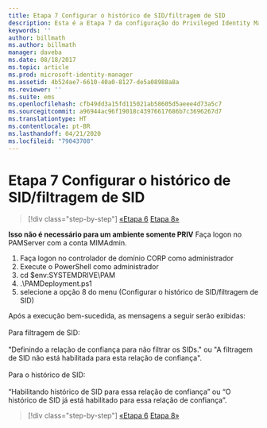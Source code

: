 ```yaml
---
title: Etapa 7 Configurar o histórico de SID/filtragem de SID
description: Esta é a Etapa 7 da configuração do Privileged Identity Manager com scripts. Essa etapa aborda a configuração de filtragem e histórico do SID.
keywords: ''
author: billmath
ms.author: billmath
manager: daveba
ms.date: 08/18/2017
ms.topic: article
ms.prod: microsoft-identity-manager
ms.assetid: 4b524ae7-6610-40a0-8127-de5a08988a8a
ms.reviewer: ''
ms.suite: ems
ms.openlocfilehash: cfb49dd3a15fd115021ab58605d5aeee4d73a5c7
ms.sourcegitcommit: a96944ac96f19018c43976617686b7c3696267d7
ms.translationtype: HT
ms.contentlocale: pt-BR
ms.lasthandoff: 04/21/2020
ms.locfileid: "79043708"
---
```

# <a name="step-7-set-up-sid-historysid-filtering"></a>Etapa 7 Configurar o histórico de SID/filtragem de SID

> [!div class="step-by-step"]
> [«Etapa 6](sp1-step6-setup-pam-trust.md)
> [Etapa 8»](sp1-step8-pam-deployment-verification.md)

**Isso não é necessário para um ambiente somente PRIV** Faça logon no PAMServer com a conta MIMAdmin.

1. Faça logon no controlador de domínio CORP como administrador
2. Execute o PowerShell como administrador
3. cd $env:SYSTEMDRIVE\PAM
4. .\PAMDeployment.ps1
5. selecione a opção 8 do menu (Configurar o histórico de SID/filtragem de SID)

Após a execução bem-sucedida, as mensagens a seguir serão exibidas:<br/></br>
Para filtragem de SID: <br/></br>
"Definindo a relação de confiança para não filtrar os SIDs." ou "A filtragem de SID não está habilitada para esta relação de confiança". </br></br>
Para o histórico de SID: </br></br>
“Habilitando histórico de SID para essa relação de confiança” ou “O histórico de SID já está habilitado para essa relação de confiança”.

> [!div class="step-by-step"]
> [«Etapa 6](sp1-step6-setup-pam-trust.md)
> [Etapa 8»](sp1-step8-pam-deployment-verification.md)
